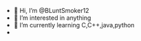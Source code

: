- 👋 Hi, I’m @BLuntSmoker12
- 👀 I’m interested in anything
- 🌱 I’m currently learning C,C++,java,python
- 

<!---
BLuntSmoker12/BLuntSmoker12 is a ✨ special ✨ repository because its `README.md` (this file) appears on your GitHub profile.
You can click the Preview link to take a look at your changes.
--->
